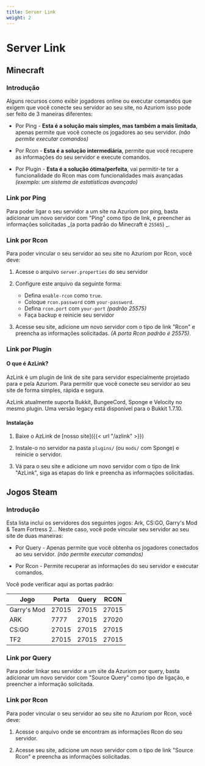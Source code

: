 ```yaml
---
title: Server Link
weight: 2
---
```


# Server Link

## Minecraft

### Introdução

Alguns recursos como exibir jogadores online ou executar comandos que exigem que você conecte seu servidor ao seu site, no Azuriom isso pode ser feito de 3 maneiras diferentes:

* Por Ping - **Esta é a solução mais simples, mas também a mais limitada**, apenas permite que você conecte os jogadores ao seu servidor. _(não permite executar comandos)_

* Por Rcon - **Esta é a solução intermediária**, permite que você recupere as informações do seu servidor e execute comandos.

* Por Plugin - **Esta é a solução ótima/perfeita**, vai permitir-te ter a funcionalidade do Rcon mas com funcionalidades mais avançadas _(exemplo: um sistema de estatísticas avançado)_

### Link por Ping

Para poder ligar o seu servidor a um site na Azuriom por ping, basta adicionar um novo servidor com "Ping" como tipo de link, e preencher as informações solicitadas _(a porta padrão do Minecraft é `25565`) _.

### Link por Rcon

Para poder vincular o seu servidor ao seu site no Azuriom por Rcon, você deve:
1. Acesse o arquivo `server.properties` do seu servidor

1. Configure este arquivo da seguinte forma:
    * Defina `enable-rcon` como `true`.
    * Coloque `rcon.password` com `your-password`.
    * Defina `rcon.port` com `your-port` _(padrão 25575)_
    * Faça backup e reinicie seu servidor
   
1. Acesse seu site, adicione um novo servidor com o tipo de link "Rcon" e preencha as informações solicitadas. _(A porta Rcon padrão é 25575)_.

### Link por Plugin

#### O que é AzLink?

AzLink é um plugin de link de site para servidor especialmente projetado para e pela Azuriom. Para permitir que você conecte seu servidor ao seu site de forma simples, rápida e segura.

AzLink atualmente suporta Bukkit, BungeeCord, Sponge e Velocity no mesmo plugin. Uma versão legacy está disponível para o Bukkit 1.7.10.

#### Instalação

1. Baixe o AzLink de [nosso site]({{< url "/azlink" >}})

1. Instale-o no servidor na pasta `plugins/` (ou `mods/` com Sponge) e reinicie o servidor.

1. Vá para o seu site e adicione um novo servidor com o tipo de link "AzLink", siga as etapas do link e preencha as informações solicitadas.

## Jogos Steam

### Introdução

Esta lista inclui os servidores dos seguintes jogos: Ark, CS:GO, Garry's Mod & Team Fortress 2... Neste caso, você pode vincular seu servidor ao seu site de duas maneiras:

* Por Query - Apenas permite que você obtenha os jogadores conectados ao seu servidor. _(não permite executar comandos)_

* Por Rcon - Permite recuperar as informações do seu servidor e executar comandos.

Você pode verificar aqui as portas padrão:

| Jogo        | Porta  | Query | RCON  |
|-------------|-------|-------|-------|
| Garry's Mod | 27015 | 27015 | 27015 |
| ARK         | 7777  | 27015 | 27020 |
| CS:GO       | 27015 | 27015 | 27015 |
| TF2         | 27015 | 27015 | 27015 |

### Link por Query

Para poder linkar seu servidor a um site da Azuriom por query, basta adicionar um novo servidor com "Source Query" como tipo de ligação, e preencher a informação solicitada.

### Link por Rcon

Para poder vincular o seu servidor ao seu site no Azuriom por Rcon, você deve:

1. Acesse o arquivo onde se encontram as informações Rcon do seu servidor.
   
1. Acesse seu site, adicione um novo servidor com o tipo de link "Source Rcon" e preencha as informações solicitadas.